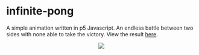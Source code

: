 # infinite-pong

A simple animation written in p5 Javascript. An endless battle between two sides with none able to take the victory. View the result [here](https://lienhop.github.io/infinite-pong/).

<p align="center">
  <img src="https://github.com/Lienhop/infinite-pong/assets/12134658/3360e3f5-b7cc-45e2-91e2-26dc4e8daa37" />
</p>
